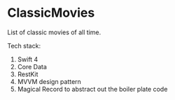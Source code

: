 # ClassicMovies
List of classic movies of all time. 


Tech stack:

1) Swift 4
2) Core Data 
3) RestKit  
4) MVVM design pattern
5) Magical Record to abstract out the boiler plate code
